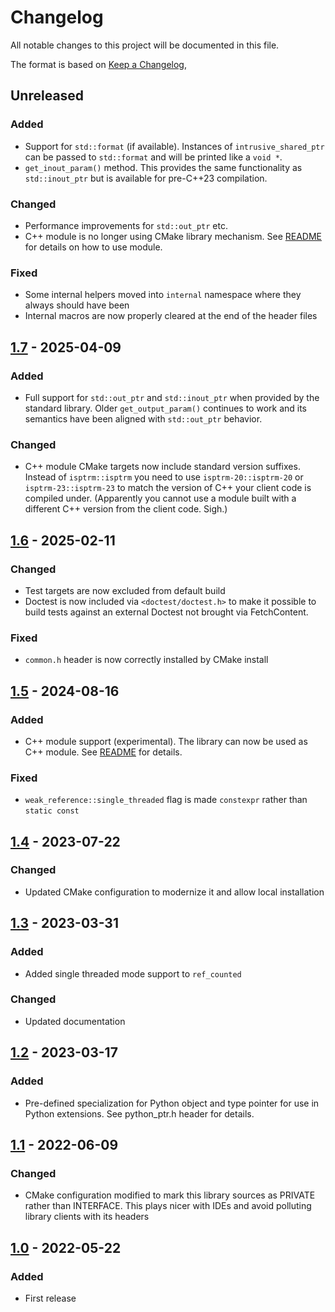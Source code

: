 # Changelog
All notable changes to this project will be documented in this file.

The format is based on [Keep a Changelog](https://keepachangelog.com/en/1.0.0/),

## Unreleased

### Added
- Support for `std::format` (if available). Instances of `intrusive_shared_ptr` can be passed to `std::format`
  and will be printed like a `void *`. 
- `get_inout_param()` method. This provides the same functionality as `std::inout_ptr` but is available for pre-C++23 compilation.

### Changed
- Performance improvements for `std::out_ptr` etc.
- C++ module is no longer using CMake library mechanism. See [README](README.md) for details on how to use module.

### Fixed
- Some internal helpers moved into `internal` namespace where they always should have been
- Internal macros are now properly cleared at the end of the header files 

## [1.7] - 2025-04-09

### Added
- Full support for `std::out_ptr` and `std::inout_ptr` when provided by the standard library.
  Older `get_output_param()` continues to work and its semantics have been aligned with `std::out_ptr`
  behavior.

### Changed
- C++ module CMake targets now include standard version suffixes. Instead of `isptrm::isptrm` you need
  to use `isptrm-20::isptrm-20` or `isptrm-23::isptrm-23` to match the version of C++ your client code 
  is compiled under. (Apparently you cannot use a module built with a different C++ version from the
  client code. Sigh.)

## [1.6] - 2025-02-11

### Changed
- Test targets are now excluded from default build
- Doctest is now included via `<doctest/doctest.h>` to make it possible to build 
  tests against an external Doctest not brought via FetchContent. 

### Fixed
- `common.h` header is now correctly installed by CMake install

## [1.5] - 2024-08-16

### Added
- C++ module support (experimental). The library can now be used as C++ module. See [README](https://github.com/gershnik/intrusive_shared_ptr/) for details.

### Fixed
- `weak_reference::single_threaded` flag is made `constexpr` rather than `static const`

## [1.4] - 2023-07-22

### Changed
- Updated CMake configuration to modernize it and allow local installation

## [1.3] - 2023-03-31

### Added
- Added single threaded mode support to `ref_counted`

### Changed
- Updated documentation

## [1.2] - 2023-03-17

### Added
- Pre-defined specialization for Python object and type pointer for use in Python extensions. See python_ptr.h header for details.


## [1.1] - 2022-06-09

### Changed
- CMake configuration modified to mark this library sources as PRIVATE rather than INTERFACE. This plays nicer with IDEs and avoid polluting library clients with its headers

## [1.0] - 2022-05-22

### Added
- First release

[1.0]: https://github.com/gershnik/intrusive_shared_ptr/releases/v1.0
[1.1]: https://github.com/gershnik/intrusive_shared_ptr/releases/v1.1
[1.2]: https://github.com/gershnik/intrusive_shared_ptr/releases/v1.2
[1.3]: https://github.com/gershnik/intrusive_shared_ptr/releases/v1.3
[1.4]: https://github.com/gershnik/intrusive_shared_ptr/releases/v1.4
[1.5]: https://github.com/gershnik/intrusive_shared_ptr/releases/v1.5
[1.6]: https://github.com/gershnik/intrusive_shared_ptr/releases/v1.6
[1.7]: https://github.com/gershnik/intrusive_shared_ptr/releases/v1.7
